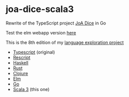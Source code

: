 # joa-dice-scala3

Rewrite of the TypeScript project [JoA Dice](https://github.com/ycardon/joa-dices) in Go

Test the elm webapp version [here](https://ycardon.github.io)

This is the 8th edition of my [language exploration project](https://github.com/topics/joa-dices-rewrite)
- [Typescript](https://github.com/ycardon/joa-dices) (original)
- [Rescript](https://github.com/ycardon/joa-dices-rescript)
- [Haskell](https://github.com/ycardon/joa-dices-haskell)
- [Rust](https://github.com/ycardon/joa-dices-rust)
- [Clojure](https://github.com/ycardon/joa-dices-clojure)
- [Elm](https://github.com/ycardon/joa-dices-elm)
- [Go](https://github.com/ycardon/joa-dice-go)
- [Scala 3](https://github.com/ycardon/joa-dice-scala3) (this one)
